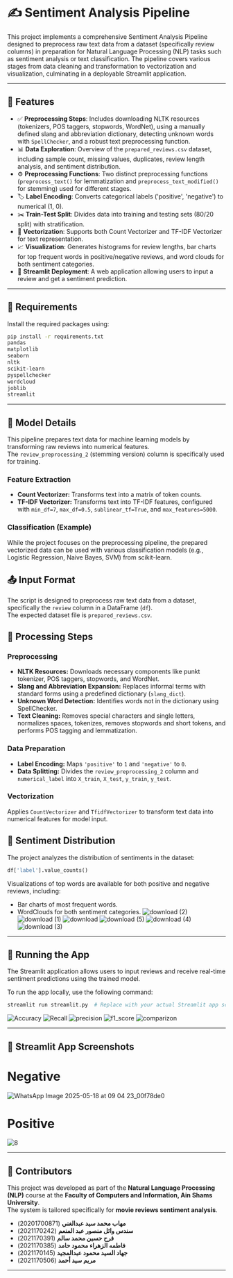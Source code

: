 # ✍️ Sentiment Analysis Pipeline

This project implements a comprehensive Sentiment Analysis Pipeline designed to preprocess raw text data from a dataset (specifically review columns) in preparation for Natural Language Processing (NLP) tasks such as sentiment analysis or text classification. The pipeline covers various stages from data cleaning and transformation to vectorization and visualization, culminating in a deployable Streamlit application.

---

## 🌟 Features

- ✅ **Preprocessing Steps**: Includes downloading NLTK resources (tokenizers, POS taggers, stopwords, WordNet), using a manually defined slang and abbreviation dictionary, detecting unknown words with `SpellChecker`, and a robust text preprocessing function.
- 📊 **Data Exploration**: Overview of the `prepared_reviews.csv` dataset, including sample count, missing values, duplicates, review length analysis, and sentiment distribution.
- ⚙️ **Preprocessing Functions**: Two distinct preprocessing functions (`preprocess_text()` for lemmatization and `preprocess_text_modified()` for stemming) used for different stages.
- 🏷️ **Label Encoding**: Converts categorical labels ('positive', 'negative') to numerical (1, 0).
- ✂️ **Train-Test Split**: Divides data into training and testing sets (80/20 split) with stratification.
- 🔢 **Vectorization**: Supports both Count Vectorizer and TF-IDF Vectorizer for text representation.
- 📈 **Visualization**: Generates histograms for review lengths, bar charts for top frequent words in positive/negative reviews, and word clouds for both sentiment categories.
- 🚀 **Streamlit Deployment**: A web application allowing users to input a review and get a sentiment prediction.

---

## 🧪 Requirements

Install the required packages using:

```bash
pip install -r requirements.txt
pandas
matplotlib
seaborn
nltk
scikit-learn
pyspellchecker
wordcloud
joblib
streamlit
```
---

## 🧠 Model Details
This pipeline prepares text data for machine learning models by transforming raw reviews into numerical features.  
The `review_preprocessing_2` (stemming version) column is specifically used for training.

### Feature Extraction
- **Count Vectorizer:** Transforms text into a matrix of token counts.  
- **TF-IDF Vectorizer:** Transforms text into TF-IDF features, configured with `min_df=7`, `max_df=0.5`, `sublinear_tf=True`, and `max_features=5000`.

### Classification (Example)
While the project focuses on the preprocessing pipeline, the prepared vectorized data can be used with various classification models (e.g., Logistic Regression, Naive Bayes, SVM) from scikit-learn.

## 📤 Input Format
The script is designed to preprocess raw text data from a dataset, specifically the `review` column in a DataFrame (`df`).  
The expected dataset file is `prepared_reviews.csv`.

## 🔁 Processing Steps

### Preprocessing
- **NLTK Resources:** Downloads necessary components like punkt tokenizer, POS taggers, stopwords, and WordNet.  
- **Slang and Abbreviation Expansion:** Replaces informal terms with standard forms using a predefined dictionary (`slang_dict`).  
- **Unknown Word Detection:** Identifies words not in the dictionary using SpellChecker.  
- **Text Cleaning:** Removes special characters and single letters, normalizes spaces, tokenizes, removes stopwords and short tokens, and performs POS tagging and lemmatization.

### Data Preparation
- **Label Encoding:** Maps `'positive'` to `1` and `'negative'` to `0`.  
- **Data Splitting:** Divides the `review_preprocessing_2` column and `numerical_label` into `X_train`, `X_test`, `y_train`, `y_test`.

### Vectorization
Applies `CountVectorizer` and `TfidfVectorizer` to transform text data into numerical features for model input.



## 🎯 Sentiment Distribution
The project analyzes the distribution of sentiments in the dataset:

```python
df['label'].value_counts()
```
Visualizations of top words are available for both positive and negative reviews, including:
- Bar charts of most frequent words.
- WordClouds for both sentiment categories.
![download (2)](https://github.com/user-attachments/assets/9e232531-82cc-4f15-9ee5-fc8a37e7399c)
![download (1)](https://github.com/user-attachments/assets/2ab0734c-cc0e-4747-8172-d21575a3e478)
![download](https://github.com/user-attachments/assets/91825f61-bcd5-4a37-a4a1-c5447ad45abc)
![download (5)](https://github.com/user-attachments/assets/3adf3705-d5c8-4c19-8ca0-3f58724d862e)
![download (4)](https://github.com/user-attachments/assets/58c6510b-260e-421a-96a1-188d4bf9cdfa)
![download (3)](https://github.com/user-attachments/assets/6e1452af-0ba8-475f-a098-70b0bea3c9b2)
---

## 🚀 Running the App

The Streamlit application allows users to input reviews and receive real-time sentiment predictions using the trained model.

To run the app locally, use the following command:

```bash
streamlit run streamlit.py  # Replace with your actual Streamlit app script
```
![Accuracy](https://github.com/user-attachments/assets/a50ce125-5537-44f7-bbc1-1c9efe77a779)
![Recall](https://github.com/user-attachments/assets/df019da5-f5bf-4501-a79b-05b214cc3d3d)
![precision](https://github.com/user-attachments/assets/5c235e4b-ec41-4384-9e1a-e200f47eea7e)
![f1_score](https://github.com/user-attachments/assets/72054e9b-b98e-47ca-942a-0a1f6ab40939)
![comparizon](https://github.com/user-attachments/assets/f095b675-3939-4e2b-b731-c608aa2a2079)

---

## 📸 Streamlit App Screenshots


#  Negative
![WhatsApp Image 2025-05-18 at 09 04 23_00f78de0](https://github.com/user-attachments/assets/367dd336-65ba-41e5-a8a4-af55b06d08f3)


#  Positive
![8](https://github.com/user-attachments/assets/48867581-b548-438b-a5fb-33562e519652)

---

## 👥 Contributors

This project was developed as part of the **Natural Language Processing (NLP)** course at the **Faculty of Computers and Information, Ain Shams University**.  
The system is tailored specifically for **movie reviews sentiment analysis**.

- **مهاب محمد سيد عبدالغني** (20201700871)  
- **سندس وائل منصور عبد المنعم** (2021170242)  
- **فرح حسین محمد سالم** (2021170391)  
- **فاطمه الزهراء محمود حامد** (2021170385)  
- **جهاد السيد محمود عبدالمجيد** (2021170145)  
- **مريم سيد أحمد** (2021170506)

---




